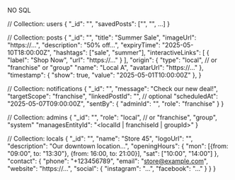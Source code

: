 NO SQL

// Collection: users
{
  "_id": "<deviceId>",
  "savedPosts": ["<postId1>", "<postId2>", ...]
}

// Collection: posts
{
  "_id": "<postId>",
  "title": "Summer Sale",
  "imageUrl": "https://...",
  "description": "50% off...",
  "expiryTime": "2025-05-10T18:00:00Z",
  "hashtags": ["sale", "summer"],
  "interactiveLinks": [
    { "label": "Shop Now", "url": "https://..." }
  ],
  "origin": {
    "type": "local", // or "franchise" or "group"
    "name": "Local A",
    "avatarUrl": "https://..."
  },
  "timestamp": {
    "show": true,
    "value": "2025-05-01T10:00:00Z"
  },
}

// Collection: notifications
{
  "_id": "<notificationId>",
  "message": "Check our new deal!",
  "targetScope": "franchise",
  "linkedPostId": "<postId>", // optional
  "scheduledAt": "2025-05-07T09:00:00Z",
  "sentBy": {
    "adminId": "<adminId>",
    "role": "franchise"
  }
}

// Collection: admins
{
  "_id": "<adminId>",
  "role": "local", // or "franchise", "group", "system"
  "managesEntityId": "<localId | franchiseId | groupId>"
}

// Collection: locals
{
  "_id": "<localId>",
  "name": "Store 45",
  "logoUrl": "", 
  "description": "Our downtown location...",
  "openingHours": {
    "mon": [{from: "09:00", to: "13:30"}, {from: 16:00, to: 21:00}],
    "sat": ["10:00", "14:00"]
  },
  "contact": {
    "phone": "+123456789",
    "email": "store@example.com",
    "website": "https://...",
    "social": {
      "instagram": "...",
      "facebook": "..."
    }
  }
}